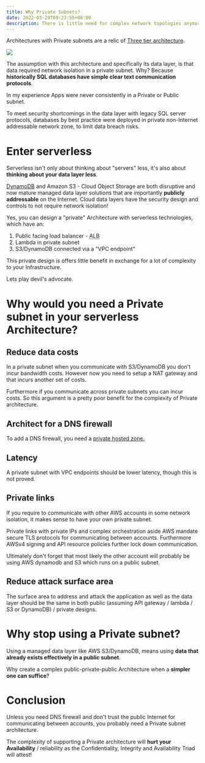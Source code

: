 ```yaml
---
title: Why Private Subnets?
date: 2022-03-29T09:23:55+08:00
description: There is little need for complex network topologies anymore
---
```


Architectures with Private subnets are a relic of [Three tier
architecture](https://docs.aws.amazon.com/whitepapers/latest/serverless-multi-tier-architectures-api-gateway-lambda/three-tier-architecture-overview.html).

<img src="https://s.natalian.org/2022-03-29/three-tier-data.png">

The assumption with this architecture and specifically its data layer, is that
data required network isolation in a private subnet. Why? Because
**historically SQL databases have simple clear text communication protocols**.

In my experience Apps were never consistently in a Private or Public subnet.

To meet security shortcomings in the data layer with legacy SQL server
protocols, databases by best practice were deployed in private non-Internet
addressable network zone, to limit data breach risks.

# Enter serverless

Serverless isn't only about thinking about "servers" less, it's also about
**thinking about your data layer less**.

[DynamoDB](https://aws.amazon.com/blogs/aws/happy-birthday-dynamodb) and Amazon
S3 - Cloud Object Storage are both disruptive and now mature managed data layer
solutions that are importantly **publicly addressable** on the Internet. Cloud
data layers have the security design and controls to not require network isolation!

Yes, you can design a "private" Architecture with serverless technologies, which have an:

1. Public facing load balancer - <abbr title="Application Load Balancer">ALB</abbr>
2. Lambda in private subnet
3. S3/DynamoDB connected via a "VPC endpoint"

This private design is offers little benefit in exchange for a lot of
complexity to your Infrastructure.

Lets play devil's advocate.

# Why would you need a Private subnet in your serverless Architecture?

## Reduce data costs

In a private subnet when you communicate with S3/DynamoDB you don't incur
bandwidth costs. However now you need to setup a NAT gateway and that incurs
another set of costs.

Furthermore if you communicate across private subnets you can incur costs. So
this argument is a pretty poor benefit for the complexity of Private
architecture.

## Architect for a DNS firewall

To add a DNS firewall, you need a [private hosted
zone.](https://docs.aws.amazon.com/Route53/latest/DeveloperGuide/resolver-dns-firewall.html)

## Latency

A private subnet with VPC endpoints should be lower latency, though this is not proved.

## Private links

If you require to communicate with other AWS accounts in some network
isolation, it makes sense to have your own private subnet.

Private links with private IPs and complex orchestration aside AWS mandate
secure TLS protocols for communicating between accounts. Furthermore AWSv4
signing and API resource policies further lock down communication.

Ultimately don't forget that most likely the other account will probably be
using AWS dynamodb and S3 which runs on a public subnet.

## Reduce attack surface area

The surface area to address and attack the application as well as the data
layer should be the same in both public (assuming API gateway /
lambda / S3 or DynamoDB) / private designs.

# Why stop using a Private subnet?

Using a managed data layer like AWS S3/DynamoDB, means using **data that already exists effectively in a public subnet**.

Why create a complex public-private-public Architecture when a **simpler one can
suffice**?

# Conclusion

Unless you need DNS firewall and don't trust the public Internet for
communicating between accounts, you probably need a Private subnet
architecture.

The complexity of supporting a Private architecture will **hurt your
Availability** / reliability as the Confidentiality, Integrity and Availability
Triad will attest!
